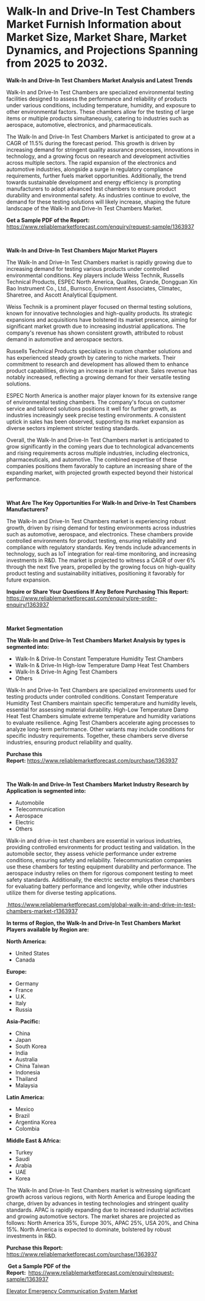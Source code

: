 <p><h1>Walk-In and Drive-In Test Chambers Market Furnish Information about Market Size, Market Share, Market Dynamics, and Projections Spanning from 2025 to 2032.</h1></p><p><strong>Walk-In and Drive-In Test Chambers Market Analysis and Latest Trends</strong></p>
<p><p>Walk-In and Drive-In Test Chambers are specialized environmental testing facilities designed to assess the performance and reliability of products under various conditions, including temperature, humidity, and exposure to other environmental factors. These chambers allow for the testing of large items or multiple products simultaneously, catering to industries such as aerospace, automotive, electronics, and pharmaceuticals.</p><p>The Walk-In and Drive-In Test Chambers Market is anticipated to grow at a CAGR of 11.5% during the forecast period. This growth is driven by increasing demand for stringent quality assurance processes, innovations in technology, and a growing focus on research and development activities across multiple sectors. The rapid expansion of the electronics and automotive industries, alongside a surge in regulatory compliance requirements, further fuels market opportunities. Additionally, the trend towards sustainable development and energy efficiency is prompting manufacturers to adopt advanced test chambers to ensure product durability and environmental safety. As industries continue to evolve, the demand for these testing solutions will likely increase, shaping the future landscape of the Walk-In and Drive-In Test Chambers Market.</p></p>
<p><strong>Get a Sample PDF of the Report:&nbsp;</strong> <a href="https://www.reliablemarketforecast.com/enquiry/request-sample/1363937?utm_campaign=2821&utm_medium=2&utm_source=Github&utm_content=ia&utm_term=28022025&utm_id=walk-in-and-drive-in-test-chambers">https://www.reliablemarketforecast.com/enquiry/request-sample/1363937</a></p>
<p>&nbsp;</p>
<p><strong>Walk-In and Drive-In Test Chambers Major Market Players</strong></p>
<p><p>The Walk-In and Drive-In Test Chambers market is rapidly growing due to increasing demand for testing various products under controlled environmental conditions. Key players include Weiss Technik, Russells Technical Products, ESPEC North America, Qualites, Grande, Dongguan Xin Bao Instrument Co., Ltd., Burnsco, Environment Associates, Climatec, Sharetree, and Ascott Analytical Equipment.</p><p>Weiss Technik is a prominent player focused on thermal testing solutions, known for innovative technologies and high-quality products. Its strategic expansions and acquisitions have bolstered its market presence, aiming for significant market growth due to increasing industrial applications. The company's revenue has shown consistent growth, attributed to robust demand in automotive and aerospace sectors.</p><p>Russells Technical Products specializes in custom chamber solutions and has experienced steady growth by catering to niche markets. Their commitment to research and development has allowed them to enhance product capabilities, driving an increase in market share. Sales revenue has notably increased, reflecting a growing demand for their versatile testing solutions.</p><p>ESPEC North America is another major player known for its extensive range of environmental testing chambers. The company's focus on customer service and tailored solutions positions it well for further growth, as industries increasingly seek precise testing environments. A consistent uptick in sales has been observed, supporting its market expansion as diverse sectors implement stricter testing standards.</p><p>Overall, the Walk-In and Drive-In Test Chambers market is anticipated to grow significantly in the coming years due to technological advancements and rising requirements across multiple industries, including electronics, pharmaceuticals, and automotive. The combined expertise of these companies positions them favorably to capture an increasing share of the expanding market, with projected growth expected beyond their historical performance.</p></p>
<p>&nbsp;</p>
<p><strong>What Are The Key Opportunities For Walk-In and Drive-In Test Chambers Manufacturers?</strong></p>
<p><p>The Walk-In and Drive-In Test Chambers market is experiencing robust growth, driven by rising demand for testing environments across industries such as automotive, aerospace, and electronics. These chambers provide controlled environments for product testing, ensuring reliability and compliance with regulatory standards. Key trends include advancements in technology, such as IoT integration for real-time monitoring, and increasing investments in R&D. The market is projected to witness a CAGR of over 6% through the next five years, propelled by the growing focus on high-quality product testing and sustainability initiatives, positioning it favorably for future expansion.</p></p>
<p><strong>Inquire or Share Your Questions If Any Before Purchasing This Report:</strong> <a href="https://www.reliablemarketforecast.com/enquiry/pre-order-enquiry/1363937?utm_campaign=2821&utm_medium=2&utm_source=Github&utm_content=ia&utm_term=28022025&utm_id=walk-in-and-drive-in-test-chambers">https://www.reliablemarketforecast.com/enquiry/pre-order-enquiry/1363937</a></p>
<p>&nbsp;</p>
<p><strong>Market Segmentation</strong></p>
<p><strong>The Walk-In and Drive-In Test Chambers Market Analysis by types is segmented into:</strong></p>
<p><ul><li>Walk-In & Drive-In Constant Temperature Humidity Test Chambers</li><li>Walk-In & Drive-In High-low Temperature Damp Heat Test Chambers</li><li>Walk-In & Drive-In Aging Test Chambers</li><li>Others</li></ul></p>
<p><p>Walk-In and Drive-In Test Chambers are specialized environments used for testing products under controlled conditions. Constant Temperature Humidity Test Chambers maintain specific temperature and humidity levels, essential for assessing material durability. High-Low Temperature Damp Heat Test Chambers simulate extreme temperature and humidity variations to evaluate resilience. Aging Test Chambers accelerate aging processes to analyze long-term performance. Other variants may include conditions for specific industry requirements. Together, these chambers serve diverse industries, ensuring product reliability and quality.</p></p>
<p><strong>Purchase this Report:&nbsp;</strong><a href="https://www.reliablemarketforecast.com/purchase/1363937?utm_campaign=2821&utm_medium=2&utm_source=Github&utm_content=ia&utm_term=28022025&utm_id=walk-in-and-drive-in-test-chambers">https://www.reliablemarketforecast.com/purchase/1363937</a></p>
<p>&nbsp;</p>
<p><strong>The Walk-In and Drive-In Test Chambers Market Industry Research by Application is segmented into:</strong></p>
<p><ul><li>Automobile</li><li>Telecommunication</li><li>Aerospace</li><li>Electric</li><li>Others</li></ul></p>
<p><p>Walk-in and drive-in test chambers are essential in various industries, providing controlled environments for product testing and validation. In the automobile sector, they assess vehicle performance under extreme conditions, ensuring safety and reliability. Telecommunication companies use these chambers for testing equipment durability and performance. The aerospace industry relies on them for rigorous component testing to meet safety standards. Additionally, the electric sector employs these chambers for evaluating battery performance and longevity, while other industries utilize them for diverse testing applications.</p></p>
<p><a href="https://www.reliablemarketforecast.com/global-walk-in-and-drive-in-test-chambers-market-r1363937?utm_campaign=2821&utm_medium=2&utm_source=Github&utm_content=ia&utm_term=28022025&utm_id=walk-in-and-drive-in-test-chambers">&nbsp;https://www.reliablemarketforecast.com/global-walk-in-and-drive-in-test-chambers-market-r1363937</a></p>
<p><strong>In terms of Region, the Walk-In and Drive-In Test Chambers Market Players available by Region are:</strong></p>
<p>
    <p> <strong> North America: </strong>
        <ul>
            <li>United States</li>
            <li>Canada</li>
        </ul>
        </p> 
    <p> <strong> Europe: </strong>
        <ul>
            <li>Germany</li>
            <li>France</li>
            <li>U.K.</li>
            <li>Italy</li>
            <li>Russia</li>
        </ul>
        </p> 
    <p> <strong> Asia-Pacific: </strong>
        <ul>
            <li>China</li>
            <li>Japan</li>
            <li>South Korea</li>
            <li>India</li>
            <li>Australia</li>
            <li>China Taiwan</li>
            <li>Indonesia</li>
            <li>Thailand</li>
            <li>Malaysia</li>
        </ul>
        </p> 
    <p> <strong> Latin America: </strong>
        <ul>
            <li>Mexico</li>
            <li>Brazil</li>
            <li>Argentina Korea</li>
            <li>Colombia</li>
        </ul>
        </p> 
    <p> <strong> Middle East & Africa: </strong>
        <ul>
            <li>Turkey</li>
            <li>Saudi</li>
            <li>Arabia</li>
            <li>UAE</li>
            <li>Korea</li>
        </ul>
    </p>
    </p>
<p><p>The Walk-In and Drive-In Test Chambers market is witnessing significant growth across various regions, with North America and Europe leading the charge, driven by advances in testing technologies and stringent quality standards. APAC is rapidly expanding due to increased industrial activities and growing automotive sectors. The market shares are projected as follows: North America 35%, Europe 30%, APAC 25%, USA 20%, and China 15%. North America is expected to dominate, bolstered by robust investments in R&D.</p></p>
<p><strong>Purchase this Report: </strong><a href="https://www.reliablemarketforecast.com/purchase/1363937?utm_campaign=2821&utm_medium=2&utm_source=Github&utm_content=ia&utm_term=28022025&utm_id=walk-in-and-drive-in-test-chambers">https://www.reliablemarketforecast.com/purchase/1363937</a></p>
<p>&nbsp;<strong>Get a Sample PDF of the Report:&nbsp;&nbsp;</strong><a href="https://www.reliablemarketforecast.com/enquiry/request-sample/1363937?utm_campaign=2821&utm_medium=2&utm_source=Github&utm_content=ia&utm_term=28022025&utm_id=walk-in-and-drive-in-test-chambers">https://www.reliablemarketforecast.com/enquiry/request-sample/1363937</a></p>
<p><strong></strong></p>
<p><p><a href="https://github.com/donkalucine10/Market-Research-Report-List-1/blob/main/elevator-emergency-communication-system-market.md?utm_campaign=2821&utm_medium=2&utm_source=Github&utm_content=ia&utm_term=28022025&utm_id=walk-in-and-drive-in-test-chambers">Elevator Emergency Communication System Market</a></p></p>
